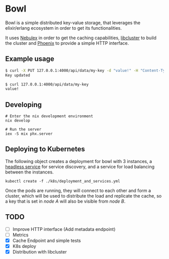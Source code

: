 # Bowl

Bowl is a simple distributed key-value storage, that leverages the elixir/erlang
ecosystem in order to get its functionalities.

It uses [Nebulex](https://github.com/cabol/nebulex) in order to get the caching
capabilities, [libcluster](https://github.com/bitwalker/libcluster) to build the
cluster and [Phoenix](https://www.phoenixframework.org/) to provide a simple
HTTP interface.


## Example usage

```sh
$ curl -X PUT 127.0.0.1:4000/api/data/my-key -d "value!" -H "Content-Type: application/octet-stream" 
Key updated

$ curl 127.0.0.1:4000/api/data/my-key
value!
```

## Developing

```
# Enter the nix development environment
nix develop

# Run the server
iex -S mix phx.server
```

## Deploying to Kubernetes

The following object creates a deployment for bowl with 3 instances, a [headless
service](https://kubernetes.io/docs/concepts/services-networking/service/#headless-services)
for service discovery, and a service for load balancing between the instances.

```
kubectl create -f ./k8s/deployment_and_services.yml
```

Once the pods are running, they will connect to each other and form a cluster,
which will be used to distribute the load and replicate the cache, so a key that
is set in *node A* will also be visible from *node B*.

## TODO
- [ ] Improve HTTP interface (Add metadata endpoint)
- [ ] Metrics
- [x] Cache Endpoint and simple tests
- [x] K8s deploy
- [x] Distribution with libcluster
